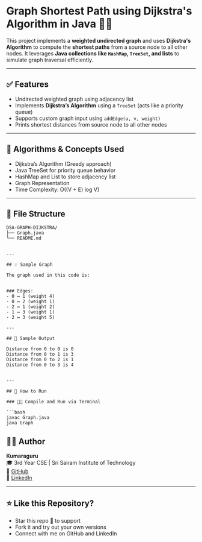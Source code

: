 # Graph Shortest Path using Dijkstra's Algorithm in Java 🔗📏

This project implements a **weighted undirected graph** and uses **Dijkstra's Algorithm** to compute the **shortest paths** from a source node to all other nodes. It leverages **Java collections like `HashMap`, `TreeSet`, and lists** to simulate graph traversal efficiently.

---

## ✅ Features

- Undirected weighted graph using adjacency list
- Implements **Dijkstra’s Algorithm** using a `TreeSet` (acts like a priority queue)
- Supports custom graph input using `addEdge(u, v, weight)`
- Prints shortest distances from source node to all other nodes

---

## 🧠 Algorithms & Concepts Used

- Dijkstra’s Algorithm (Greedy approach)
- Java TreeSet for priority queue behavior
- HashMap and List to store adjacency list
- Graph Representation
- Time Complexity: O((V + E) log V)

---

## 📁 File Structure

```
DSA-GRAPH-DIJKSTRA/
├── Graph.java
└── README.md


---

## 💡 Sample Graph

The graph used in this code is:


### Edges:
- 0 ↔ 1 (weight 4)  
- 0 ↔ 2 (weight 1)  
- 2 ↔ 1 (weight 2)  
- 1 ↔ 3 (weight 1)  
- 2 ↔ 3 (weight 5)  

---

## 🧪 Sample Output

Distance from 0 to 0 is 0
Distance from 0 to 1 is 3
Distance from 0 to 2 is 1
Distance from 0 to 3 is 4


---

## 🚀 How to Run

### 🧑‍💻 Compile and Run via Terminal

```bash
javac Graph.java
java Graph

```
## 👨‍💻 Author

**Kumaraguru**  
🎓 3rd Year CSE | Sri Sairam Institute of Technology  
🔗 [GitHub](https://github.com/guru-kumara)  
🔗 [LinkedIn](https://www.linkedin.com/in/kumara-guru1/)

---

## ⭐ Like this Repository?

- Star this repo 🌟 to support
- Fork it and try out your own versions
- Connect with me on GitHub and LinkedIn

